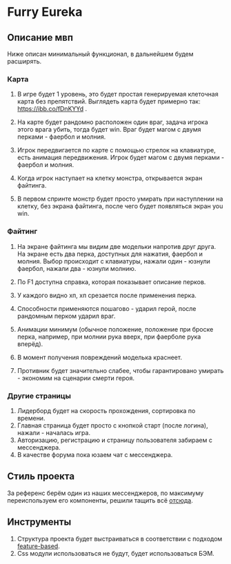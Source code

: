 # Furry Eureka

## Описание мвп

Ниже описан минимальный функционал, в дальнейшем будем расширять.

### Карта

1. В игре будет 1 уровень, это будет простая генерируемая клеточная карта без препятствий. Выглядеть карта будет примерно так: https://ibb.co/fDnKYYd .

2. На карте будет рандомно расположен один враг, задача игрока этого врага убить, тогда будет win. Враг будет магом с двумя перками - фаербол и молния. 

3. Игрок передвигается по карте с помощью стрелок на клавиатуре, есть анимация передвижения. Игрок будет магом с двумя перками - фаербол и молния.

4. Когда игрок наступает на клетку монстра, открывается экран файтинга.

5. В первом спринте монстр будет просто умирать при наступлении на клетку, без экрана файтинга, после чего будет появляться экран you win.

### Файтинг

1. На экране файтинга мы видим две модельки напротив друг друга. На экране есть два перка, доступных для нажатия, фаербол и молния. Выбор происходит с клавиатуры, нажали один - юзнули фаербол, нажали два - юзнули молнию.

2. По F1 доступна справка, которая показывает описание перков.

3. У каждого видно хп, хп срезается после применения перка.

4. Способности применяются пошагово - ударил герой, после рандомным перком ударил враг.

5. Анимации минимум (обычное положение, положение при броске перка, например, при молнии рука вверх, при фаерболе рука вперёд).

6. В момент получения повреждений моделька краснеет. 

7. Противник будет значительно слабее, чтобы гарантировано умирать - экономим на сценарии смерти героя.

### Другие страницы

1. Лидерборд будет на скорость прохождения, сортировка по времени.
2. Главная страница будет просто с кнопкой старт (после логина), нажали - началась игра.
3. Авторизацию, регистрацию и страницу пользователя забираем с мессенджера.
4. В качестве форума пока юзаем чат с мессенджера.

## Стиль проекта

За референс берём один из наших мессенджеров, по максимуму переиспользуем его компоненты, решили тащить всё [отсюда](https://www.figma.com/file/ybf3Z86YMFyNRpN41sTWUm/Texter?node-id=660%3A80).

## Инструменты

1. Структура проекта будет выстраиваться в соответствии с подходом [feature-based](https://ryanlanciaux.com/blog/2017/08/20/a-feature-based-approach-to-react-development/).
2. Css модули использоваться не будут, будет использоваться БЭМ.
